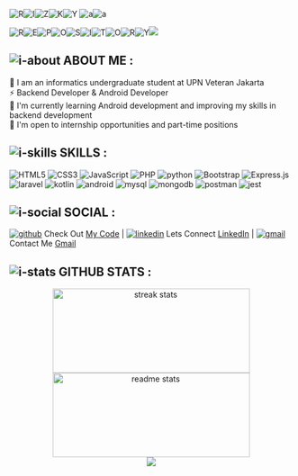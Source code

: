 ![R](https://img.icons8.com/dusk/64/r.png)![I](https://img.icons8.com/dusk/64/i.png)![Z](https://img.icons8.com/dusk/64/z.png)![K](https://img.icons8.com/dusk/64/k.png)![Y](https://img.icons8.com/dusk/64/y.png) ![a](https://img.icons8.com/dusk/48/alpha.png)![a](https://img.icons8.com/dusk/48/alpha.png)

![R](https://img.icons8.com/dusk/64/r.png)![E](https://img.icons8.com/dusk/64/e.png)![P](https://img.icons8.com/dusk/64/p.png)![O](https://img.icons8.com/dusk/64/o.png)![S](https://img.icons8.com/dusk/64/s.png)![I](https://img.icons8.com/dusk/64/i.png)![T](https://img.icons8.com/dusk/64/t.png)![O](https://img.icons8.com/dusk/64/o.png)![R](https://img.icons8.com/dusk/64/r.png)![Y](https://img.icons8.com/dusk/64/y.png)![](https://img.icons8.com/external-others-maxicons/62/external-cute-about-love-others-maxicons-3.png) 

## ![i-about](https://img.icons8.com/dusk/32/info.png) ABOUT ME : <br>
🏫 I am an informatics undergraduate student at UPN Veteran Jakarta <br>
⚡ Backend Developer & Android Developer <br>
🌱 I'm currently learning Android development and improving my skills in backend development <br>
🏢 I'm open to internship opportunities and part-time positions

## ![i-skills](https://img.icons8.com/dusk/32/engineering.png) SKILLS : <br>
![HTML5](https://img.shields.io/badge/html5-%23E34F26.svg?style=for-the-badge&logo=html5&logoColor=white) ![CSS3](https://img.shields.io/badge/css3-%231572B6.svg?style=for-the-badge&logo=css3&logoColor=white) ![JavaScript](https://img.shields.io/badge/javascript-%23323330.svg?style=for-the-badge&logo=javascript&logoColor=%23F7DF1E) ![PHP](https://img.shields.io/badge/php-%23777BB4.svg?style=for-the-badge&logo=php&logoColor=white) ![python](https://img.shields.io/badge/python-%2314354c.svg?logo=python&logoColor=white&style=for-the-badge) ![Bootstrap](https://img.shields.io/badge/bootstrap-%23563D7C.svg?style=for-the-badge&logo=bootstrap&logoColor=white) ![Express.js](https://img.shields.io/badge/express.js-%23404d59.svg?style=for-the-badge&logo=express&logoColor=%2361DAFB) ![laravel](https://img.shields.io/badge/laravel-%23ff2d20.svg?logo=laravel&logoColor=white&style=for-the-badge) ![kotlin](https://img.shields.io/badge/kotlin-%230095d5.svg?logo=kotlin&logoColor=white&style=for-the-badge) ![android](https://img.shields.io/badge/android%20studio-%233ddc84.svg?logo=android-studio&logoColor=white&style=for-the-badge) ![mysql](https://img.shields.io/badge/mysql-%234479a1.svg?logo=mysql&logoColor=white&style=for-the-badge) ![mongodb](https://img.shields.io/badge/mongodb-%234ea94b.svg?logo=mongodb&logoColor=white&style=for-the-badge) ![postman](https://img.shields.io/badge/postman-%23ff6c37.svg?logo=postman&logoColor=white&style=for-the-badge) ![jest](https://img.shields.io/badge/jest-%231BC115.svg?logo=jest&logoColor=white&style=for-the-badge)

## ![i-social](https://img.icons8.com/dusk/32/social-network.png) SOCIAL : <br>
[![github](https://img.icons8.com/dusk/32/github.png)](https://github.com/kyal11) Check Out [My Code](https://github.com/kyal11) | [![linkedin](https://img.icons8.com/dusk/32/linkedin--v1.png)](https://www.linkedin.com/in/rizkyalarief/) Lets Connect [LinkedIn](https://www.linkedin.com/in/rizkyalarief/) | [![gmail](https://img.icons8.com/dusk/32/gmail.png)](mailto:rizkyalarief11@gmail.com) Contact Me [Gmail](mailto:rizkyalarief11@gmail.com)


## ![i-stats](https://img.icons8.com/dusk/32/combo-chart--v1.png) GITHUB STATS :
<div align=center>
  <img width="350" height="150" src="https://github-readme-streak-stats.herokuapp.com/?user=kyal11&theme=react&hide_border=false&include_all_commits=true&count_private=true" alt="streak stats"/>
  <img width="350" height="150" src="https://github-readme-stats.vercel.app/api?username=kyal11&theme=react&hide_border=false&show_icons=true&layout=compact" alt="readme stats" />
  <br>
  <a href="https://visitcount.itsvg.in">
  <img src="https://visitcount.itsvg.in/api?id=kyal11&label=Profile%20Views&color=0&icon=0&pretty=true" />
  </a>
</div>
